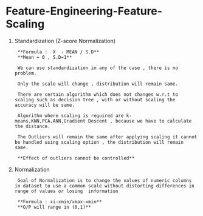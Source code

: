 # Feature-Engineering-Feature-Scaling

1. Standardization (Z-score Normalization)


        **Formula :  X  - MEAN / S.D**
        **Mean = 0 , S.D=1**

        We can use standardization in any of the case , there is no problem.
        
        Only the scale will change , distribution will remain same.
        
        There are certain algorithm which does not changes w.r.t to scaling such as decision tree , with or without scaling the accuracy will be same.
        
        Algorithm where scaling is required are k-means,KNN,PCA,ANN,Gradient Descent , because we have to calculate the distance.
        
        The Outliers will remain the same after applying scaling it cannot be handled using scaling option , the distribution will remain same.
        
        **Effect of outliers cannot be controlled**


2. Normalization

        
        Goal of Normalization is to change the values of numeric columns in dataset to use a common scale without distorting differences in range of values or losing  information

        **Formula : xi-xmin/xmax-xmin**
        **O/P will range in (0,1)**
